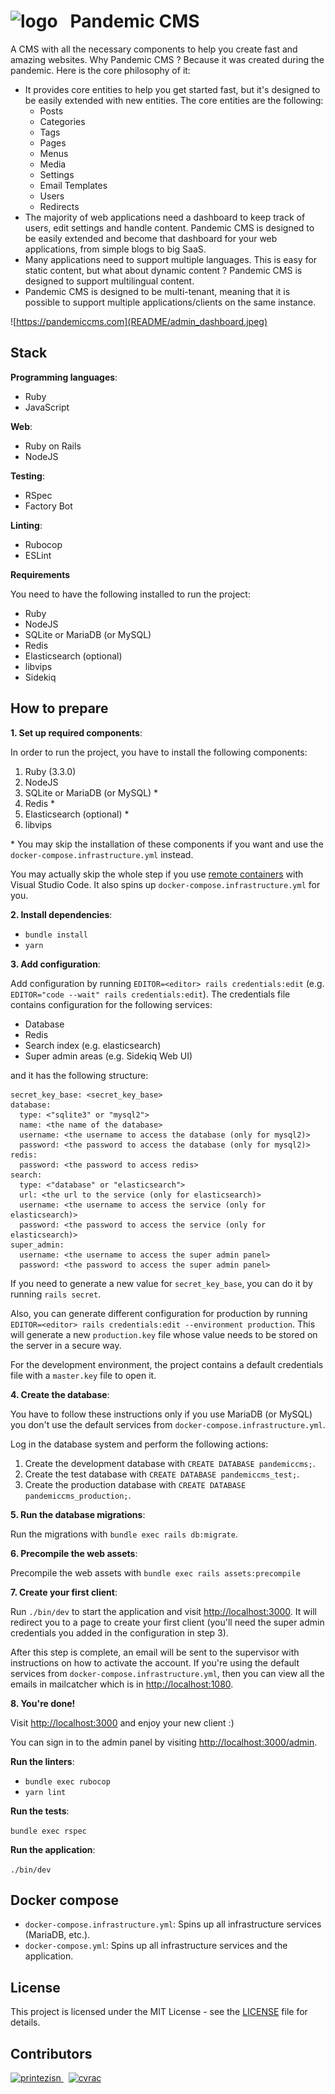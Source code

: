<h1>
  <img src="public/logo.png" alt="logo" />
  &nbsp;
  Pandemic CMS
</h1>

A CMS with all the necessary components to help you create fast and amazing websites. Why Pandemic CMS ? Because it was created during the pandemic. Here is the core philosophy of it:
- It provides core entities to help you get started fast, but it's designed to be easily extended with new entities. The core entities are the following:
  - Posts
  - Categories
  - Tags
  - Pages
  - Menus
  - Media
  - Settings
  - Email Templates
  - Users
  - Redirects
- The majority of web applications need a dashboard to keep track of users, edit settings and handle content. Pandemic CMS is designed to be easily extended and become that dashboard for your web applications, from simple blogs to big SaaS.
- Many applications need to support multiple languages. This is easy for static content, but what about dynamic content ? Pandemic CMS is designed to support multilingual content.
- Pandemic CMS is designed to be multi-tenant, meaning that it is possible to support multiple applications/clients on the same instance.

![https://pandemiccms.com](README/admin_dashboard.jpeg)

## Stack

**Programming languages**:

- Ruby
- JavaScript

**Web**:

- Ruby on Rails
- NodeJS

**Testing**:

- RSpec
- Factory Bot

**Linting**:

- Rubocop
- ESLint

**Requirements**

You need to have the following installed to run the project:

- Ruby
- NodeJS
- SQLite or MariaDB (or MySQL)
- Redis
- Elasticsearch (optional)
- libvips
- Sidekiq

## How to prepare

**1. Set up required components**:

In order to run the project, you have to install the following components:

1. Ruby (3.3.0)
1. NodeJS
1. SQLite or MariaDB (or MySQL) *
1. Redis *
1. Elasticsearch (optional) *
1. libvips

\* You may skip the installation of these components if you want and use the `docker-compose.infrastructure.yml` instead.

You may actually skip the whole step if you use [remote containers](https://code.visualstudio.com/docs/remote/containers) with Visual Studio Code. It also spins up `docker-compose.infrastructure.yml` for you.

**2. Install dependencies**:

- `bundle install`
- `yarn`

**3. Add configuration**:

Add configuration by running `EDITOR=<editor> rails credentials:edit` (e.g. `EDITOR="code --wait" rails credentials:edit`). The credentials file contains configuration for the following services:
- Database
- Redis
- Search index (e.g. elasticsearch)
- Super admin areas (e.g. Sidekiq Web UI)

and it has the following structure:

```
secret_key_base: <secret_key_base>
database:
  type: <"sqlite3" or "mysql2">
  name: <the name of the database>
  username: <the username to access the database (only for mysql2)>
  password: <the password to access the database (only for mysql2)>
redis:
  password: <the password to access redis>
search:
  type: <"database" or "elasticsearch">
  url: <the url to the service (only for elasticsearch)>
  username: <the username to access the service (only for elasticsearch)>
  password: <the password to access the service (only for elasticsearch)>
super_admin:
  username: <the username to access the super admin panel>
  password: <the password to access the super admin panel>
```

If you need to generate a new value for `secret_key_base`, you can do it by running `rails secret`.

Also, you can generate different configuration for production by running `EDITOR=<editor> rails credentials:edit --environment production`. This will generate a new `production.key` file whose value needs to be stored on the server in a secure way.

For the development environment, the project contains a default credentials file with a `master.key` file to open it.

**4. Create the database**:

You have to follow these instructions only if you use MariaDB (or MySQL) you don't use the default services from `docker-compose.infrastructure.yml`.

Log in the database system and perform the following actions:

1. Create the development database with `CREATE DATABASE pandemiccms;`.
1. Create the test database with `CREATE DATABASE pandemiccms_test;`.
1. Create the production database with `CREATE DATABASE pandemiccms_production;`.

**5. Run the database migrations**:

Run the migrations with `bundle exec rails db:migrate`.

**6. Precompile the web assets**:

Precompile the web assets with `bundle exec rails assets:precompile`

**7. Create your first client**:

Run `./bin/dev` to start the application and visit [http://localhost:3000](http://localhost:3000). It will redirect you to a page to create your first client (you'll need the super admin credentials you added in the configuration in step 3).

After this step is complete, an email will be sent to the supervisor with instructions on how to activate the account. If you're using the default services from `docker-compose.infrastructure.yml`, then you can view all the emails in mailcatcher which is in [http://localhost:1080](http://localhost:1080).

**8. You're done!**

Visit [http://localhost:3000](http://localhost:3000) and enjoy your new client :)

You can sign in to the admin panel by visiting [http://localhost:3000/admin](http://localhost:3000/admin).

**Run the linters**:

- `bundle exec rubocop`
- `yarn lint`

**Run the tests**:

`bundle exec rspec`

**Run the application**:

`./bin/dev`

## Docker compose

- `docker-compose.infrastructure.yml`: Spins up all infrastructure services (MariaDB, etc.).
- `docker-compose.yml`: Spins up all infrastructure services and the application.

## License

This project is licensed under the MIT License - see the [LICENSE](LICENSE) file for details.

## Contributors

<a href="https://github.com/printezisn">
  <img src="https://avatars.githubusercontent.com/u/28266572?v=4" width="80" height="80" title="printezisn" alt="printezisn" />
</a>
&nbsp;
<a href="https://github.com/cvrac">
  <img src="https://avatars.githubusercontent.com/u/10595219?v=4" width="80" height="80" title="cvrac" alt="cvrac" />
</a>

